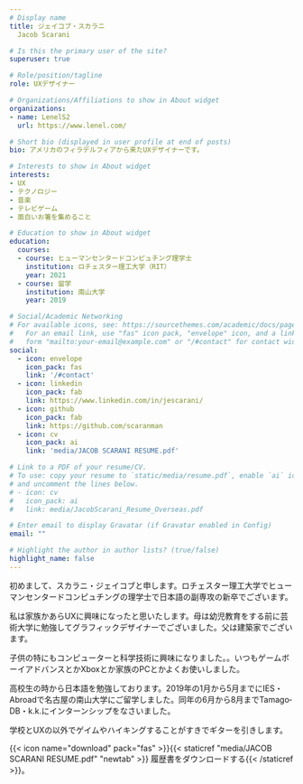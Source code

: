 ```yaml
---
# Display name
title: ジェイコブ・スカラニ
  Jacob Scarani

# Is this the primary user of the site?
superuser: true

# Role/position/tagline
role: UXデザイナー

# Organizations/Affiliations to show in About widget
organizations:
- name: LenelS2
  url: https://www.lenel.com/

# Short bio (displayed in user profile at end of posts)
bio: アメリカのフィラデルフィアから来たUXデザイナーです。

# Interests to show in About widget
interests:
- UX
- テクノロジー
- 音楽
- テレビゲーム
- 面白いお箸を集めること

# Education to show in About widget
education:
  courses:
  - course: ヒューマンセンタードコンピュチング理学士
    institution: ロチェスター理工大学（RIT）
    year: 2021
  - course: 留学
    institution: 南山大学
    year: 2019

# Social/Academic Networking
# For available icons, see: https://sourcethemes.com/academic/docs/page-builder/#icons
#   For an email link, use "fas" icon pack, "envelope" icon, and a link in the
#   form "mailto:your-email@example.com" or "/#contact" for contact widget.
social:
  - icon: envelope
    icon_pack: fas
    link: '/#contact'
  - icon: linkedin
    icon_pack: fab
    link: https://www.linkedin.com/in/jescarani/
  - icon: github
    icon_pack: fab
    link: https://github.com/scaranman
  - icon: cv
    icon_pack: ai
    link: 'media/JACOB SCARANI RESUME.pdf'

# Link to a PDF of your resume/CV.
# To use: copy your resume to `static/media/resume.pdf`, enable `ai` icons in `params.toml`, 
# and uncomment the lines below.
# - icon: cv
#   icon_pack: ai
#   link: media/JacobScarani_Resume_Overseas.pdf

# Enter email to display Gravatar (if Gravatar enabled in Config)
email: ""

# Highlight the author in author lists? (true/false)
highlight_name: false
---
```


初めまして、スカラニ・ジェイコブと申します。ロチェスター理工大学でヒューマンセンタードコンピュチングの理学士で日本語の副専攻の新卒でございます。

私は家族かあらUXに興味になったと思いたします。母は幼児教育をする前に芸術大学に勉強してグラフィックデザイナーでございました。父は建築家でございます。

子供の特にもコンピューターと科学技術に興味になりました。。いつもゲームボーイアドバンスとかXboxとか家族のPCとかよくお使いしました。

高校生の時から日本語を勉強しております。2019年の1月から5月までにIES・Abroadで名古屋の南山大学にご留学しました。同年の6月から8月までTamago‐DB・k.k.にインターンシップをなさいました。

学校とUXの以外でゲイムやハイキングすることがすきでギターを引きします。

{{< icon name="download" pack="fas" >}}{{< staticref "media/JACOB SCARANI RESUME.pdf" "newtab" >}} 履歴書をダウンロードする{{< /staticref >}}。
